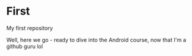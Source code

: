 # First
My first repository

Well, here we go - ready to dive into the Android course, now that I'm a github guru lol
